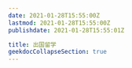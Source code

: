 ```yaml
---
date: 2021-01-28T15:55:00Z
lastmod: 2021-01-28T15:55:00Z
publishdate: 2021-01-28T15:55:01Z

title: 出国留学
geekdocCollapseSection: true
---
```

